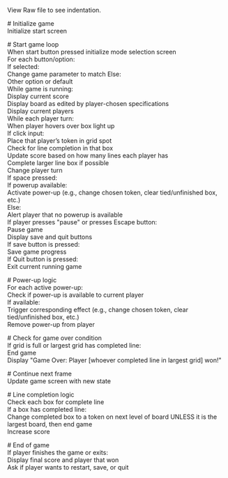 View Raw file to see indentation.

\# Initialize game  
Initialize start screen

\# Start game loop  
When start button pressed initialize mode selection screen  
	For each button/option:  
		If selected:  
			Change game parameter to match
   		Else:  
			Other option or default  
While game is running:  
	Display current score  
	Display board as edited by player-chosen specifications  
	Display current players  
	While each player turn:  
		When player hovers over box light up  
		If click input:  
			Place that player’s token in grid spot  
			Check for line completion in that box  
			Update score based on how many lines each player has  
			Complete larger line box if possible  
			Change player turn  
	If space pressed:  
		If powerup available:  
			Activate power-up (e.g., change chosen token, clear tied/unfinished box, etc.)  
		Else:  
			Alert player that no powerup is available          
	If player presses "pause" or presses Escape button:  
		Pause game  
		Display save and quit buttons  
		If save button is pressed:  
			Save game progress  
		If Quit button is pressed:  
			Exit current running game  
          
\# Power-up logic  
	For each active power-up:  
		Check if power-up is available to current player  
		If available:  
			Trigger corresponding effect (e.g., change chosen token, clear tied/unfinished box, etc.)  
			Remove power-up from player  
      
\# Check for game over condition  
	If grid is full or largest grid has completed line:  
		End game  
		Display "Game Over: Player \[whoever completed line in largest grid\] won\!"  
      
\# Continue next frame  
	Update game screen with new state

\# Line completion logic  
Check each box for complete line  
If a box has completed line:  
	Change completed box to a token on next level of board UNLESS it is the largest board, then end game  
	Increase score

\# End of game  
If player finishes the game or exits:  
	Display final score and player that won  
	Ask if player wants to restart, save, or quit 
